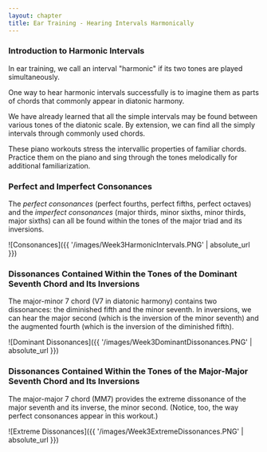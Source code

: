 ```yaml
---
layout: chapter
title: Ear Training - Hearing Intervals Harmonically
---
```


### Introduction to Harmonic Intervals

In ear training, we call an interval "harmonic" if its two tones are played simultaneously.

One way to hear harmonic intervals successfully is to imagine them as parts of chords that commonly appear in diatonic harmony.

We have already learned that all the simple intervals may be found between various tones of the diatonic scale. By extension, we can find all the simply intervals through commonly used chords.

These piano workouts stress the intervallic properties of familiar chords. Practice them on the piano and sing through the tones melodically for additional familiarization.

### Perfect and Imperfect Consonances

The *perfect consonances* (perfect fourths, perfect fifths, perfect octaves) and the *imperfect consonances* (major thirds, minor sixths, minor thirds, major sixths) can all be found within the tones of the major triad and its inversions.

![Consonances]({{ '/images/Week3HarmonicIntervals.PNG' | absolute_url }})

### Dissonances Contained Within the Tones of the Dominant Seventh Chord and Its Inversions

The major-minor 7 chord (V7 in diatonic harmony) contains two dissonances: the diminished fifth and the minor seventh. In inversions, we can hear the major second (which is the inversion of the minor seventh) and the augmented fourth (which is the inversion of the diminished fifth).

![Dominant Dissonances]({{ '/images/Week3DominantDissonances.PNG' | absolute_url }})

### Dissonances Contained Within the Tones of the Major-Major Seventh Chord and Its Inversions

The major-major 7 chord (MM7) provides the extreme dissonance of the major seventh and its inverse, the minor second. (Notice, too, the way perfect consonances appear in this workout.)

![Extreme Dissonances]({{ '/images/Week3ExtremeDissonances.PNG' | absolute_url }})